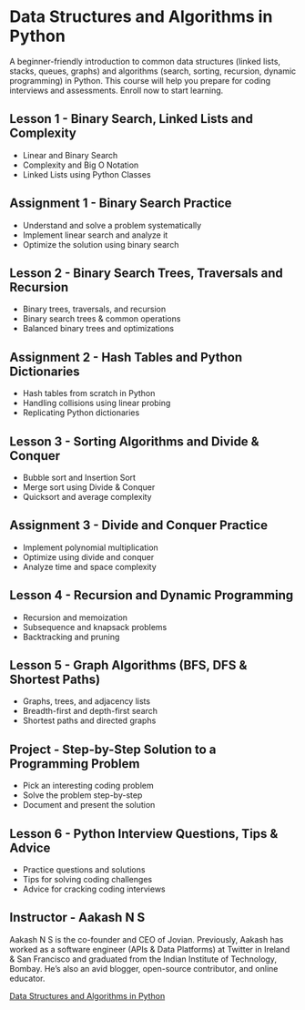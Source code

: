 # Data Structures and Algorithms in Python

A beginner-friendly introduction to common data structures (linked lists, stacks, queues, graphs) and algorithms (search, sorting, recursion, dynamic programming) in Python. This course will help you prepare for coding interviews and assessments. Enroll now to start learning.

## Lesson 1 - Binary Search, Linked Lists and Complexity

- Linear and Binary Search
- Complexity and Big O Notation
- Linked Lists using Python Classes

## Assignment 1 - Binary Search Practice

- Understand and solve a problem systematically
- Implement linear search and analyze it
- Optimize the solution using binary search

## Lesson 2 - Binary Search Trees, Traversals and Recursion

- Binary trees, traversals, and recursion
- Binary search trees & common operations
- Balanced binary trees and optimizations

## Assignment 2 - Hash Tables and Python Dictionaries

- Hash tables from scratch in Python
- Handling collisions using linear probing
- Replicating Python dictionaries

## Lesson 3 - Sorting Algorithms and Divide & Conquer

- Bubble sort and Insertion Sort
- Merge sort using Divide & Conquer
- Quicksort and average complexity

## Assignment 3 - Divide and Conquer Practice

- Implement polynomial multiplication
- Optimize using divide and conquer
- Analyze time and space complexity

## Lesson 4 - Recursion and Dynamic Programming

- Recursion and memoization
- Subsequence and knapsack problems
- Backtracking and pruning

## Lesson 5 - Graph Algorithms (BFS, DFS & Shortest Paths)

- Graphs, trees, and adjacency lists
- Breadth-first and depth-first search
- Shortest paths and directed graphs

## Project - Step-by-Step Solution to a Programming Problem

- Pick an interesting coding problem
- Solve the problem step-by-step
- Document and present the solution

## Lesson 6 - Python Interview Questions, Tips & Advice

- Practice questions and solutions
- Tips for solving coding challenges
- Advice for cracking coding interviews

## Instructor - Aakash N S

Aakash N S is the co-founder and CEO of Jovian. Previously, Aakash has worked as a software engineer (APIs & Data Platforms) at Twitter in Ireland & San Francisco and graduated from the Indian Institute of Technology, Bombay. He’s also an avid blogger, open-source contributor, and online educator.

[Data Structures and Algorithms in Python](https://jovian.com/learn/data-structures-and-algorithms-in-python)
